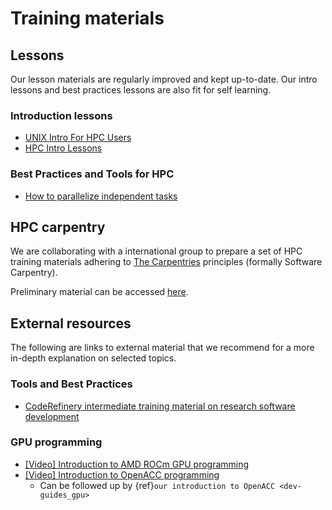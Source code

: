 # Training materials

## Lessons

Our lesson materials are regularly improved and kept up-to-date. Our intro lessons and best practices lessons are also 
fit for self learning. 

### Introduction lessons

- [UNIX Intro For HPC Users](https://training.pages.sigma2.no/tutorials/unix-for-hpc/index.html)
- [HPC Intro Lessons](https://training.pages.sigma2.no/tutorials/hpc-intro/index.html)

### Best Practices and Tools for HPC

- [How to parallelize independent tasks](https://training.pages.sigma2.no/tutorials/independent-jobs-in-parallel/)

## HPC carpentry

We are collaborating with a international group to prepare a set of HPC
training materials adhering to [The Carpentries](https://carpentries.org/)
principles (formally Software Carpentry).

Preliminary material can be accessed [here](https://hpc-carpentry.github.io/hpc-intro/).


## External resources

The following are links to external material that we recommend for a more
in-depth explanation on selected topics.

### Tools and Best Practices

- [CodeRefinery intermediate training material on research software development](https://coderefinery.org/lessons/)


### GPU programming

- [[Video] Introduction to AMD ROCm GPU programming](https://youtube.com/playlist?list=PLx15eYqzJifehAxhWRD6T35GZwAqM9IK4)
- [[Video] Introduction to OpenACC programming](https://youtu.be/KgMJzmqenuc)
  - Can be followed up by {ref}`our introduction to OpenACC <dev-guides_gpu>`
